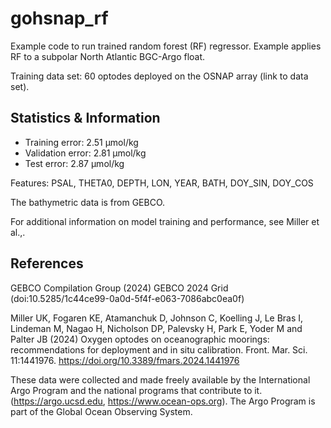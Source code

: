 # gohsnap_rf
Example code to run trained random forest (RF) regressor. Example applies RF to a subpolar North Atlantic BGC-Argo float.

Training data set: 60 optodes deployed on the OSNAP array (link to data set).

## Statistics & Information
- Training error: 2.51 µmol/kg
- Validation error: 2.81 µmol/kg
- Test error: 2.87 µmol/kg

Features: PSAL, THETA0, DEPTH, LON, YEAR, BATH, DOY_SIN, DOY_COS

The bathymetric data is from GEBCO. 

For additional information on model training and performance, see Miller et al.,.

## References
GEBCO Compilation Group (2024) GEBCO 2024 Grid (doi:10.5285/1c44ce99-0a0d-5f4f-e063-7086abc0ea0f)

Miller UK, Fogaren KE, Atamanchuk D, Johnson C, Koelling J, Le Bras I, Lindeman M, Nagao H, Nicholson DP, Palevsky H, Park E, Yoder M and Palter JB (2024) Oxygen optodes on oceanographic moorings: recommendations for deployment and in situ calibration. Front. Mar. Sci. 11:1441976. https://doi.org/10.3389/fmars.2024.1441976

These data were collected and made freely available by the International Argo Program and the national programs that contribute to it.  (https://argo.ucsd.edu,  https://www.ocean-ops.org).  The Argo Program is part of the Global Ocean Observing System.
